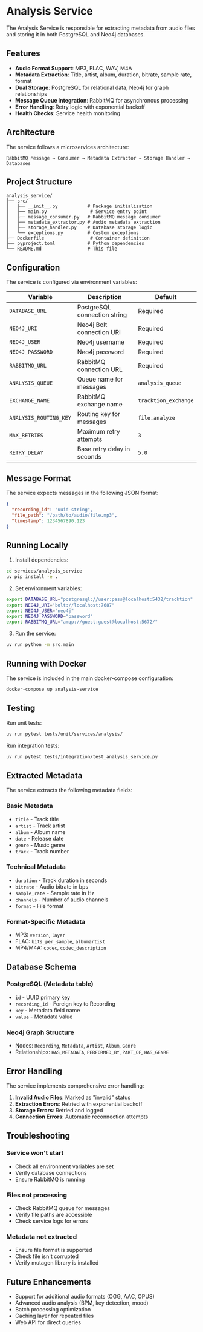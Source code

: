 # Analysis Service

The Analysis Service is responsible for extracting metadata from audio files and storing it in both PostgreSQL and Neo4j databases.

## Features

- **Audio Format Support**: MP3, FLAC, WAV, M4A
- **Metadata Extraction**: Title, artist, album, duration, bitrate, sample rate, format
- **Dual Storage**: PostgreSQL for relational data, Neo4j for graph relationships
- **Message Queue Integration**: RabbitMQ for asynchronous processing
- **Error Handling**: Retry logic with exponential backoff
- **Health Checks**: Service health monitoring

## Architecture

The service follows a microservices architecture:

```
RabbitMQ Message → Consumer → Metadata Extractor → Storage Handler → Databases
```

## Project Structure

```
analysis_service/
├── src/
│   ├── __init__.py           # Package initialization
│   ├── main.py                # Service entry point
│   ├── message_consumer.py   # RabbitMQ message consumer
│   ├── metadata_extractor.py # Audio metadata extraction
│   ├── storage_handler.py    # Database storage logic
│   └── exceptions.py         # Custom exceptions
├── Dockerfile                 # Container definition
├── pyproject.toml            # Python dependencies
└── README.md                 # This file
```

## Configuration

The service is configured via environment variables:

| Variable | Description | Default |
|----------|-------------|---------|
| `DATABASE_URL` | PostgreSQL connection string | Required |
| `NEO4J_URI` | Neo4j Bolt connection URI | Required |
| `NEO4J_USER` | Neo4j username | Required |
| `NEO4J_PASSWORD` | Neo4j password | Required |
| `RABBITMQ_URL` | RabbitMQ connection URL | Required |
| `ANALYSIS_QUEUE` | Queue name for messages | `analysis_queue` |
| `EXCHANGE_NAME` | RabbitMQ exchange name | `tracktion_exchange` |
| `ANALYSIS_ROUTING_KEY` | Routing key for messages | `file.analyze` |
| `MAX_RETRIES` | Maximum retry attempts | `3` |
| `RETRY_DELAY` | Base retry delay in seconds | `5.0` |

## Message Format

The service expects messages in the following JSON format:

```json
{
  "recording_id": "uuid-string",
  "file_path": "/path/to/audio/file.mp3",
  "timestamp": 1234567890.123
}
```

## Running Locally

1. Install dependencies:
```bash
cd services/analysis_service
uv pip install -e .
```

2. Set environment variables:
```bash
export DATABASE_URL="postgresql://user:pass@localhost:5432/tracktion"
export NEO4J_URI="bolt://localhost:7687"
export NEO4J_USER="neo4j"
export NEO4J_PASSWORD="password"
export RABBITMQ_URL="amqp://guest:guest@localhost:5672/"
```

3. Run the service:
```bash
uv run python -m src.main
```

## Running with Docker

The service is included in the main docker-compose configuration:

```bash
docker-compose up analysis-service
```

## Testing

Run unit tests:
```bash
uv run pytest tests/unit/services/analysis/
```

Run integration tests:
```bash
uv run pytest tests/integration/test_analysis_service.py
```

## Extracted Metadata

The service extracts the following metadata fields:

### Basic Metadata
- `title` - Track title
- `artist` - Track artist
- `album` - Album name
- `date` - Release date
- `genre` - Music genre
- `track` - Track number

### Technical Metadata
- `duration` - Track duration in seconds
- `bitrate` - Audio bitrate in bps
- `sample_rate` - Sample rate in Hz
- `channels` - Number of audio channels
- `format` - File format

### Format-Specific Metadata
- MP3: `version`, `layer`
- FLAC: `bits_per_sample`, `albumartist`
- MP4/M4A: `codec`, `codec_description`

## Database Schema

### PostgreSQL (Metadata table)
- `id` - UUID primary key
- `recording_id` - Foreign key to Recording
- `key` - Metadata field name
- `value` - Metadata value

### Neo4j Graph Structure
- Nodes: `Recording`, `Metadata`, `Artist`, `Album`, `Genre`
- Relationships: `HAS_METADATA`, `PERFORMED_BY`, `PART_OF`, `HAS_GENRE`

## Error Handling

The service implements comprehensive error handling:

1. **Invalid Audio Files**: Marked as "invalid" status
2. **Extraction Errors**: Retried with exponential backoff
3. **Storage Errors**: Retried and logged
4. **Connection Errors**: Automatic reconnection attempts

## Troubleshooting

### Service won't start
- Check all environment variables are set
- Verify database connections
- Ensure RabbitMQ is running

### Files not processing
- Check RabbitMQ queue for messages
- Verify file paths are accessible
- Check service logs for errors

### Metadata not extracted
- Ensure file format is supported
- Check file isn't corrupted
- Verify mutagen library is installed

## Future Enhancements

- Support for additional audio formats (OGG, AAC, OPUS)
- Advanced audio analysis (BPM, key detection, mood)
- Batch processing optimization
- Caching layer for repeated files
- Web API for direct queries